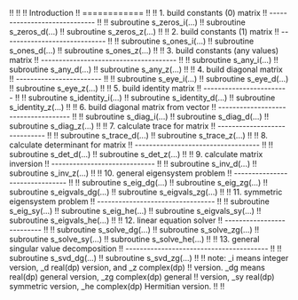 !!
!!
!! Introduction
!! ============
!!
!! 1. build constants (0) matrix
!! -----------------------------
!!
!! subroutine s_zeros_i(...)
!! subroutine s_zeros_d(...)
!! subroutine s_zeros_z(...)
!!
!! 2. build constants (1) matrix
!! -----------------------------
!!
!! subroutine s_ones_i(...)
!! subroutine s_ones_d(...)
!! subroutine s_ones_z(...)
!!
!! 3. build constants (any values) matrix
!! --------------------------------------
!!
!! subroutine s_any_i(...)
!! subroutine s_any_d(...)
!! subroutine s_any_z(...)
!!
!! 4. build diagonal matrix
!! ------------------------
!!
!! subroutine s_eye_i(...)
!! subroutine s_eye_d(...)
!! subroutine s_eye_z(...)
!!
!! 5. build identity matrix
!! ------------------------
!!
!! subroutine s_identity_i(...)
!! subroutine s_identity_d(...)
!! subroutine s_identity_z(...)
!!
!! 6. build diagonal matrix from vector
!! ------------------------------------
!!
!! subroutine s_diag_i(...)
!! subroutine s_diag_d(...)
!! subroutine s_diag_z(...)
!!
!! 7. calculate trace for matrix
!! -----------------------------
!!
!! subroutine s_trace_d(...)
!! subroutine s_trace_z(...)
!!
!! 8. calculate determinant for matrix
!! -----------------------------------
!!
!! subroutine s_det_d(...)
!! subroutine s_det_z(...)
!!
!! 9. calculate matrix inversion
!! -----------------------------
!!
!! subroutine s_inv_d(...)
!! subroutine s_inv_z(...)
!!
!! 10. general eigensystem problem
!! -------------------------------
!!
!! subroutine s_eig_dg(...)
!! subroutine s_eig_zg(...)
!! subroutine s_eigvals_dg(...)
!! subroutine s_eigvals_zg(...)
!!
!! 11. symmetric eigensystem problem
!! ---------------------------------
!!
!! subroutine s_eig_sy(...)
!! subroutine s_eig_he(...)
!! subroutine s_eigvals_sy(...)
!! subroutine s_eigvals_he(...)
!!
!! 12. linear equation solver
!! --------------------------
!!
!! subroutine s_solve_dg(...)
!! subroutine s_solve_zg(...)
!! subroutine s_solve_sy(...)
!! subroutine s_solve_he(...)
!!
!! 13. general singular value decomposition
!! ----------------------------------------
!!
!! subroutine s_svd_dg(...)
!! subroutine s_svd_zg(...)
!!
!! note: _i means integer version, _d real(dp) version, and _z complex(dp)
!! version. _dg means real(dp) general version, _zg complex(dp) general
!! version, _sy real(dp) symmetric version, _he complex(dp) Hermitian version.
!!
!!
